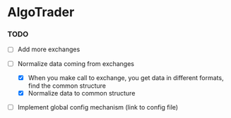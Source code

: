 # AlgoTrader



### TODO
- [ ] Add more exchanges
- [ ] Normalize data coming from exchanges
  - [X] When you make call to exchange, you get data in different formats, find the common structure
  - [X] Normalize data to common structure
- [ ] Implement global config mechanism (link to config file)

